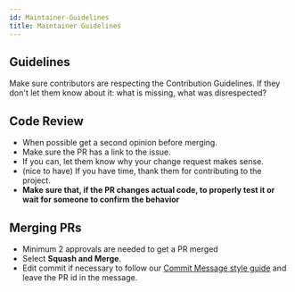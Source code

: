 ```yaml
---
id: Maintainer-Guidelines
title: Maintainer Guidelines
---
```


## Guidelines

Make sure contributors are respecting the Contribution Guidelines. If they don't let them know about it: what is missing, what was disrespected?

## Code Review

- When possible get a second opinion before merging.
- Make sure the PR has a link to the issue.
- If you can, let them know why your change request makes sense.
- (nice to have) If you have time, thank them for contributing to the project.
- **Make sure that, if the PR changes actual code, to properly test it or wait for someone to confirm the behavior**

## Merging PRs

- Minimum 2 approvals are needed to get a PR merged
- Select **Squash and Merge**.
- Edit commit if necessary to follow our [Commit Message style guide](./Commit-Message-Style-Guide.md) and leave the PR id in the message.
